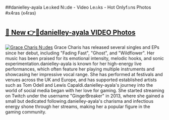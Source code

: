 ##danielley-ayala Le𝚊ked N𝚞de - Video Le𝚊ks - Hot Onlyf𝚊ns Photos #x4ras (x4ras)

# <h2><a href="https://mediaupload.pro?title=danielley-ayala&ref=9FEB">🔗 New 👉🔴danielley-ayala VIDEO Photos</a></h2>

[![Grace Charis N𝚞des](https://i.imgur.com/rIISA9y.gif)](https://mediaupload.pro?title=danielley-ayala&ref=9FEB)
Grace Charis has released several singles and EPs since her debut, including "Fading Fast", "Ghost", and "Wildflower". Her music has been praised for its emotional intensity, melodic hooks, and sonic experimentation.danielley-ayala is known for her high-energy live performances, which often feature her playing multiple instruments and showcasing her impressive vocal range. She has performed at festivals and venues across the UK and Europe, and has supported established artists such as Tom Odell and Lewis Capaldi.danielley-ayala's journey into the world of social media began with her love for gaming. She started streaming on Twitch under the username "GingerBreaker" in 2013, where she gained a small but dedicated following.danielley-ayala's charisma and infectious energy shone through her streams, making her a popular figure in the gaming community.